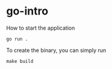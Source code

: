 # go-intro
How to start the application
```
go run .
```

To create the binary, you can simply run 
```
make build
```
